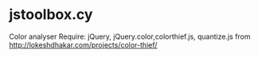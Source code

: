 jstoolbox.cy
============

Color analyser
Require: jQuery, jQuery.color,colorthief.js, quantize.js from http://lokeshdhakar.com/projects/color-thief/
